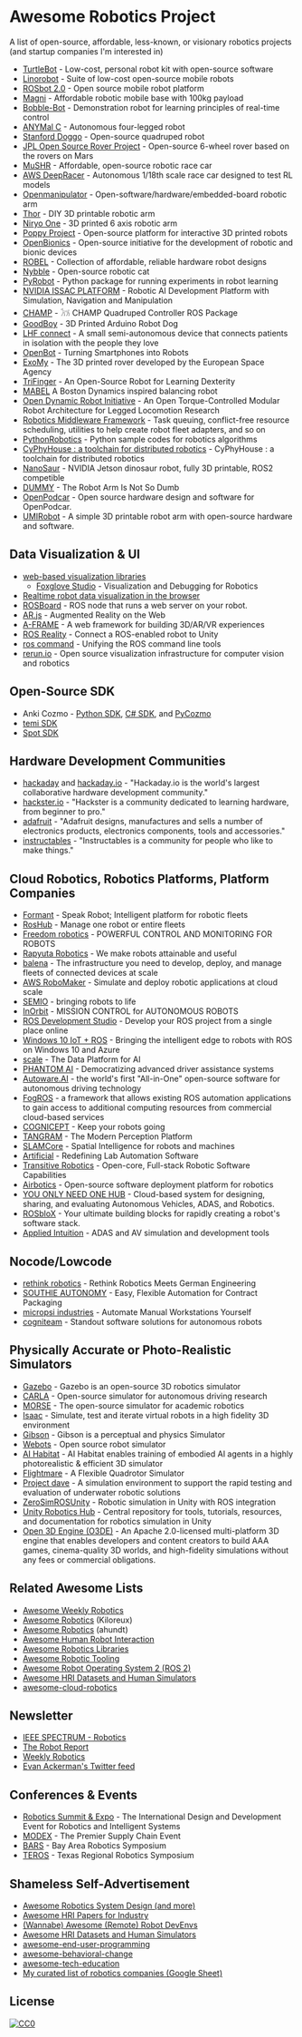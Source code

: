 # Awesome Robotics Project

A list of open-source, affordable, less-known, or visionary robotics projects (and startup companies I'm interested in)

- [TurtleBot](https://www.turtlebot.com/) - Low-cost, personal robot kit with open-source software
- [Linorobot](https://linorobot.org/) - Suite of low-cost open-source mobile robots
- [ROSbot 2.0](https://husarion.com/) - Open source mobile robot platform
- [Magni](https://ubiquityrobotics.com/) - Affordable robotic mobile base with 100kg payload
- [Bobble-Bot](https://hackaday.io/project/164992-bobble-bot) - Demonstration robot for learning principles of real-time control
- [ANYMal C](https://www.anybotics.com/) - Autonomous four-legged robot
- [Stanford Doggo](https://github.com/Nate711/StanfordDoggoProject) - Open-source quadruped robot
- [JPL Open Source Rover Project](https://github.com/nasa-jpl/open-source-rover) - Open-source 6-wheel rover based on the rovers on Mars
- [MuSHR](https://mushr.io/) - Affordable, open-source robotic race car
- [AWS DeepRacer](https://aws.amazon.com/deepracer/) - Autonomous 1/18th scale race car designed to test RL models
- [Openmanipulator](http://emanual.robotis.com/docs/en/platform/openmanipulator_x/overview/) - Open-software/hardware/embedded-board robotic arm
- [Thor](https://hackaday.io/project/12989-thor) - DIY 3D printable robotic arm
- [Niryo One](https://niryo.com/) - 3D printed 6 axis robotic arm
- [Poppy Project](https://www.poppy-project.org/en/) - Open-source platform for interactive 3D printed robots
- [OpenΒionics](https://openbionics.org/) - Open-source initiative for the development of robotic and bionic devices
- [ROBEL](https://sites.google.com/view/roboticsbenchmarks/) - Collection of affordable, reliable hardware robot designs
- [Nybble](https://www.petoi.com/) - Open-source robotic cat
- [PyRobot](https://www.pyrobot.org/) - Python package for running experiments in robot learning
- [NVIDIA ISSAC PLATFORM](https://www.nvidia.com/en-us/deep-learning-ai/industries/robotics/) - Robotic AI Development Platform with Simulation, Navigation and Manipulation
- [CHAMP](https://github.com/chvmp/champ) - 𓃡 CHAMP Quadruped Controller ROS Package
- [GoodBoy](https://www.instructables.com/id/GoodBoy-3D-Printed-Arduino-Robot-Dog/) - 3D Printed Arduino Robot Dog
- [LHF connect](https://en.lhfconnect.net/) - A small semi-autonomous device that connects patients in isolation with the people they love
- [OpenBot](https://www.openbot.org/) - Turning Smartphones into Robots
- [ExoMy](https://esa-prl.github.io/ExoMy/) - The 3D printed rover developed by the European Space Agency
- [TriFinger](https://sites.google.com/view/trifinger) - An Open-Source Robot for Learning Dexterity
- [MABEL](https://hackaday.io/project/174129-mabel-a-boston-dynamics-inspired-balancing-robot) A Boston Dynamics inspired balancing robot
- [Open Dynamic Robot Initiative](https://open-dynamic-robot-initiative.github.io/) - An Open Torque-Controlled Modular Robot Architecture for Legged Locomotion Research
- [Robotics Middleware Framework](https://github.com/osrf/rmf_demos) - Task queuing, conflict-free resource scheduling, utilities to help create robot fleet adapters, and so on
- [PythonRobotics](https://atsushisakai.github.io/PythonRobotics/) - Python sample codes for robotics algorithms
- [CyPhyHouse : a toolchain for distributed robotics](https://cyphyhouse.github.io/) - CyPhyHouse : a toolchain for distributed robotics
- [NanoSaur](https://nanosaur.ai/) - NVIDIA Jetson dinosaur robot, fully 3D printable, ROS2 competible
- [DUMMY](https://hackaday.com/2022/02/21/dummy-the-robot-arm-is-not-so-dumb/) - The Robot Arm Is Not So Dumb
- [OpenPodcar](https://github.com/OpenPodcar/OpenPodcar?utm_source=weekly_robotics&utm_medium=newsletter&utm_campaign=weekly-robotics-267) - Open source hardware design and software for OpenPodcar.
- [UMIRobot](https://mmmarinho.github.io/UMIRobot/) - A simple 3D printable robot arm with open-source hardware and software.

## Data Visualization & UI

- [web-based visualization libraries](https://github.com/cruise-automation/webviz)
    - [Foxglove Studio](https://foxglove.dev/) - Visualization and Debugging for Robotics
- [Realtime robot data visualization in the browser](https://github.com/rapyuta-robotics/zethus/)
- [ROSBoard](https://github.com/MerdanBay/rosboard) - ROS node that runs a web server on your robot.
- [AR.js](https://ar-js-org.github.io/AR.js-Docs/) - Augmented Reality on the Web
- [A-FRAME](https://aframe.io/) - A web framework for building 3D/AR/VR experiences
- [ROS Reality](https://github.com/h2r/ros_reality) - Connect a ROS-enabled robot to Unity
- [ros command](https://github.com/MetroRobots/ros_command) - Unifying the ROS command line tools
- [rerun.io](https://www.rerun.io/) - Open source visualization infrastructure for computer vision and robotics

## Open-Source SDK

- Anki Cozmo - [Python SDK](https://github.com/anki/cozmo-python-sdk), [C# SDK](https://github.com/anki/cozmo-csharp-sdk), and [PyCozmo](https://github.com/zayfod/pycozmo)
- [temi SDK](https://github.com/robotemi/sdk)
- [Spot SDK](https://github.com/boston-dynamics/spot-sdk)

## Hardware Development Communities

- [hackaday](https://hackaday.com/) and [hackaday.io](https://hackaday.io/) - "Hackaday.io is the world's largest collaborative hardware development community."
- [hackster.io](https://www.hackster.io/) - "Hackster is a community dedicated to learning hardware, from beginner to pro."
- [adafruit](https://www.adafruit.com/) - "Adafruit designs, manufactures and sells a number of electronics products, electronics components, tools and accessories."
- [instructables](https://www.instructables.com/) - "Instructables is a community for people who like to make things."

## Cloud Robotics, Robotics Platforms, Platform Companies

- [Formant](https://formant.io/) - Speak Robot; Intelligent platform for robotic fleets
- [RosHub](https://roshub.io/) - Manage one robot or entire fleets
- [Freedom robotics](https://www.freedomrobotics.ai/) - POWERFUL CONTROL AND MONITORING FOR ROBOTS
- [Rapyuta Robotics](https://www.rapyuta-robotics.com/) - We make robots attainable and useful
- [balena](https://www.balena.io/) - The infrastructure you need to develop, deploy, and manage fleets of connected devices at scale
- [AWS RoboMaker](https://aws.amazon.com/robomaker/) - Simulate and deploy robotic applications at cloud scale
- [SEMIO](https://semio.ai/) - bringing robots to life
- [InOrbit](https://www.inorbit.ai/) - MISSION CONTROL for AUTONOMOUS ROBOTS
- [ROS Development Studio](https://www.theconstructsim.com/rds-ros-development-studio/) - Develop your ROS project from a single place online
- [Windows 10 IoT + ROS](https://microsoft.github.io/Win-RoS-Landing-Page/#) - Bringing the intelligent edge to robots with ROS on Windows 10 and Azure
- [scale](https://scale.com/) - The Data Platform for AI
- [PHANTOM AI](https://phantom.ai/) - Democratizing advanced driver assistance systems
- [Autoware.AI](https://www.autoware.ai/) - the world's first "All-in-One" open-source software for autonomous driving technology
- [FogROS](https://github.com/BerkeleyAutomation/FogROS) - a framework that allows existing ROS automation applications to gain access to additional computing resources from commercial cloud-based services
- [COGNICEPT](https://cognicept.systems/) - Keep your robots going
- [TANGRAM](https://www.tangramvision.com/) - The Modern Perception Platform
- [SLAMCore](https://www.slamcore.com/) - Spatial Intelligence for robots and machines
- [Artificial](https://www.artificial.com/) - Redefining Lab Automation Software
- [Transitive Robotics](https://transitiverobotics.com/) - Open-core, Full-stack Robotic Software Capabilities
- [Airbotics](https://www.airbotics.io/) - Open-source software deployment platform for robotics
- [YOU ONLY NEED ONE HUB](https://yonohub.com/) - Cloud-based system for designing, sharing, and evaluating Autonomous Vehicles, ADAS, and Robotics.
- [ROSbloX](https://rosblox.github.io/) - Your ultimate building blocks for rapidly creating a robot's software stack.
- [Applied Intuition](https://www.appliedintuition.com/) - ADAS and AV simulation and development tools

## Nocode/Lowcode

- [rethink robotics](https://www.rethinkrobotics.com/) - Rethink Robotics Meets German Engineering
- [SOUTHIE AUTONOMY](https://www.southie.ai/) - Easy, Flexible Automation for Contract Packaging
- [micropsi industries](https://www.micropsi-industries.com/mirai-product) - Automate Manual Workstations Yourself
- [cogniteam](https://www.cogniteam.com/) - Standout software solutions for autonomous robots

## Physically Accurate or Photo-Realistic Simulators

- [Gazebo](http://gazebosim.org/) - Gazebo is an open-source 3D robotics simulator
- [CARLA](http://carla.org/) - Open-source simulator for autonomous driving research
- [MORSE](http://morse-simulator.github.io/) - The open-source simulator for academic robotics
- [Isaac](https://developer.nvidia.com/isaac-sim) - Simulate, test and iterate virtual robots in a high fidelity 3D environment
- [Gibson](http://gibsonenv.stanford.edu/) - Gibson is a perceptual and physics Simulator
- [Webots](http://www.cyberbotics.com/) - Open source robot simulator
- [AI Habitat](https://aihabitat.org/) - AI Habitat enables training of embodied AI agents in a highly photorealistic & efficient 3D simulator
- [Flightmare](https://uzh-rpg.github.io/flightmare/) - A Flexible Quadrotor Simulator
- [Project dave](https://github.com/Field-Robotics-Lab/dave/wiki) - A simulation environment to support the rapid testing and evaluation of underwater robotic solutions
- [ZeroSimROSUnity](https://github.com/fsstudio-team/ZeroSimROSUnity) - Robotic simulation in Unity with ROS integration
- [Unity Robotics Hub](https://github.com/Unity-Technologies/Unity-Robotics-Hub) - Central repository for tools, tutorials, resources, and documentation for robotics simulation in Unity
- [Open 3D Engine (O3DE)](https://github.com/o3de/o3de) - An Apache 2.0-licensed multi-platform 3D engine that enables developers and content creators to build AAA games, cinema-quality 3D worlds, and high-fidelity simulations without any fees or commercial obligations.

## Related Awesome Lists

- [Awesome Weekly Robotics](https://github.com/msadowski/awesome-weekly-robotics)
- [Awesome Robotics](https://github.com/Kiloreux/awesome-robotics) (Kiloreux)
- [Awesome Robotics](https://github.com/ahundt/awesome-robotics) (ahundt)
- [Awesome Human Robot Interaction](https://github.com/Po-Jen/awesome-human-robot-interaction)
- [Awesome Robotics Libraries](https://github.com/jslee02/awesome-robotics-libraries)
- [Awesome Robotic Tooling](https://github.com/Ly0n/awesome-robotic-tooling)
- [Awesome Robot Operating System 2 (ROS 2)](https://github.com/fkromer/awesome-ros2)
- [Awesome HRI Datasets and Human Simulators](https://github.com/mjyc/awesome-hri-datasets)
- [awesome-cloud-robotics](https://github.com/Airbotics/awesome-cloud-robotics)

## Newsletter

- [IEEE SPECTRUM - Robotics](https://spectrum.ieee.org/robotics)
- [The Robot Report](https://www.therobotreport.com/)
- [Weekly Robotics](https://weeklyrobotics.com/)
- [Evan Ackerman's Twitter feed](https://twitter.com/BotJunkie)

## Conferences & Events

- [Robotics Summit & Expo](https://www.roboticssummit.com/) - The International Design and Development Event for Robotics and Intelligent Systems
- [MODEX](https://www.modexshow.com/) - The Premier Supply Chain Event
- [BARS](https://bars-2021.github.io/) - Bay Area Robotics Symposium
- [TEROS](https://teros-texas.github.io/) - Texas Regional Robotics Symposium

## Shameless Self-Advertisement

- [Awesome Robotics System Design (and more)](https://github.com/mjyc/awesome-robotics-system-design)
- [Awesome HRI Papers for Industry](https://github.com/mjyc/awesome-robotics-system-design)
- [(Wannabe) Awesome (Remote) Robot DevEnvs](https://github.com/mjyc/awesome-robot-devenvs)
- [Awesome HRI Datasets and Human Simulators](https://github.com/mjyc/awesome-hri-datasets)
- [awesome-end-user-programming](https://github.com/mjyc/awesome-end-user-programming)
- [awesome-behavioral-change](https://github.com/mjyc/awesome-behavioral-change)
- [awesome-tech-education](https://github.com/mjyc/awesome-tech-education)
- [My curated list of robotics companies (Google Sheet)](https://docs.google.com/spreadsheets/d/1zVgnnMvwBxupf5MWd91i8h0Vfh4hqqu34DqP9_JYEek/edit#gid=0)

## License

[![CC0](https://licensebuttons.net/p/zero/1.0/88x31.png)](http://creativecommons.org/publicdomain/zero/1.0/)
